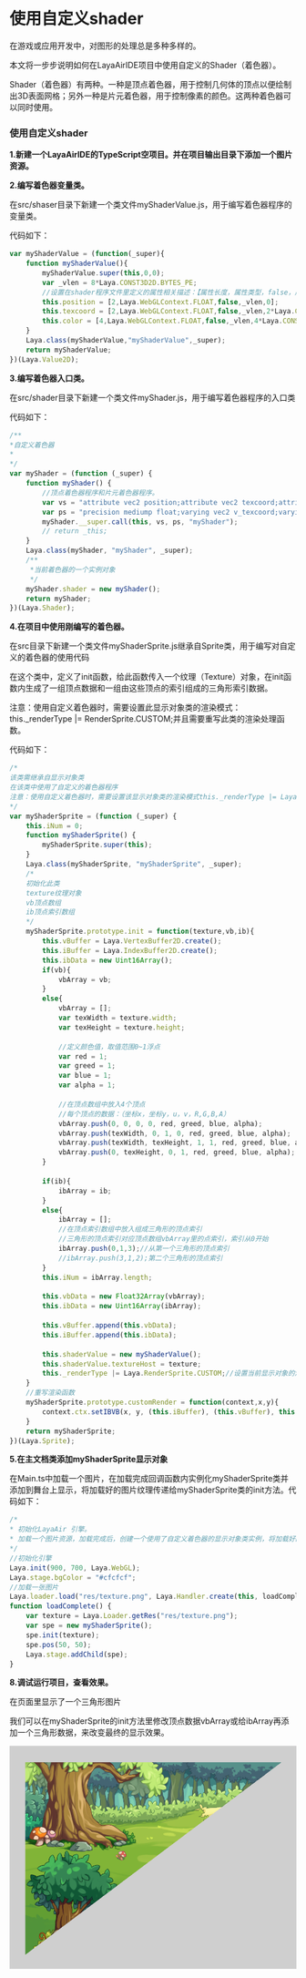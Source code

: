 # 使用自定义shader

在游戏或应用开发中，对图形的处理总是多种多样的。

本文将一步步说明如何在LayaAirIDE项目中使用自定义的Shader（着色器）。

Shader（着色器）有两种。一种是顶点着色器，用于控制几何体的顶点以便绘制出3D表面网格；另外一种是片元着色器，用于控制像素的颜色。这两种着色器可以同时使用。

### 使用自定义shader

**1.新建一个LayaAirIDE的TypeScript空项目。并在项目输出目录下添加一个图片资源。**

**2.编写着色器变量类。**

在src/shaser目录下新建一个类文件myShaderValue.js，用于编写着色器程序的变量类。

代码如下：

```typescript
var myShaderValue = (function(_super){
    function myShaderValue(){
        myShaderValue.super(this,0,0);
        var _vlen = 8*Laya.CONST3D2D.BYTES_PE;
        //设置在shader程序文件里定义的属性相关描述：【属性长度，属性类型，false，属性起始位置索引*CONST3D2D.BYTES_PE】
        this.position = [2,Laya.WebGLContext.FLOAT,false,_vlen,0];
        this.texcoord = [2,Laya.WebGLContext.FLOAT,false,_vlen,2*Laya.CONST3D2D.BYTES_PE];
        this.color = [4,Laya.WebGLContext.FLOAT,false,_vlen,4*Laya.CONST3D2D.BYTES_PE];
    }
    Laya.class(myShaderValue,"myShaderValue",_super);
    return myShaderValue;
})(Laya.Value2D);
```

**3.编写着色器入口类。**

在src/shader目录下新建一个类文件myShader.js，用于编写着色器程序的入口类

代码如下：

```typescript
/**
*自定义着色器
*
*/
var myShader = (function (_super) {
    function myShader() {
        //顶点着色器程序和片元着色器程序。
        var vs = "attribute vec2 position;attribute vec2 texcoord;attribute vec4 color;uniform vec2 size;uniform mat4 mmat;varying vec2 v_texcoord;varying vec4 v_color;void main(){vec4 pos =mmat*vec4(position.x,position.y,0,1);gl_Position = vec4((pos.x/size.x-0.5)*2.0, (0.5-pos.y/size.y)*2.0, pos.z, 1.0);v_color = color;v_texcoord = texcoord;}";
        var ps = "precision mediump float;varying vec2 v_texcoord;varying vec4 v_color;uniform sampler2D texture;void main(){vec4 t_color = texture2D(texture, v_texcoord);gl_FragColor = t_color.rgba * v_color.rgba;}";
        myShader.__super.call(this, vs, ps, "myShader");
        // return _this;
    }
    Laya.class(myShader, "myShader", _super);
    /**
     *当前着色器的一个实例对象
     */
    myShader.shader = new myShader();
    return myShader;
})(Laya.Shader);
```

**4.在项目中使用刚编写的着色器。**

在src目录下新建一个类文件myShaderSprite.js继承自Sprite类，用于编写对自定义的着色器的使用代码

在这个类中，定义了init函数，给此函数传入一个纹理（Texture）对象，在init函数内生成了一组顶点数据和一组由这些顶点的索引组成的三角形索引数据。

注意：使用自定义着色器时，需要设置此显示对象类的渲染模式： this._renderType |= RenderSprite.CUSTOM;并且需要重写此类的渲染处理函数。

代码如下：

```typescript
/*
该类需继承自显示对象类
在该类中使用了自定义的着色器程序
注意：使用自定义着色器时，需要设置该显示对象类的渲染模式this._renderType |= Laya.RenderSprite.CUSTOM;并且需要重写该类的渲染处理函数
*/
var myShaderSprite = (function (_super) {
    this.iNum = 0;
    function myShaderSprite() {
        myShaderSprite.super(this);
    }
    Laya.class(myShaderSprite, "myShaderSprite", _super);
    /*
    初始化此类
    texture纹理对象
    vb顶点数组
    ib顶点索引数组
    */
    myShaderSprite.prototype.init = function(texture,vb,ib){
        this.vBuffer = Laya.VertexBuffer2D.create();
        this.iBuffer = Laya.IndexBuffer2D.create();
        this.ibData = new Uint16Array();
        if(vb){
            vbArray = vb;
        }
        else{
            vbArray = [];
            var texWidth = texture.width;
            var texHeight = texture.height;

            //定义颜色值，取值范围0~1浮点
            var red = 1;
            var greed = 1;
            var blue = 1;
            var alpha = 1;

            //在顶点数组中放入4个顶点
            //每个顶点的数据：（坐标x，坐标y，u，v，R,G,B,A）
            vbArray.push(0, 0, 0, 0, red, greed, blue, alpha);
            vbArray.push(texWidth, 0, 1, 0, red, greed, blue, alpha);
            vbArray.push(texWidth, texHeight, 1, 1, red, greed, blue, alpha);
            vbArray.push(0, texHeight, 0, 1, red, greed, blue, alpha);
        }

        if(ib){
            ibArray = ib;
        }
        else{
            ibArray = [];
            //在顶点索引数组中放入组成三角形的顶点索引
            //三角形的顶点索引对应顶点数组vbArray里的点索引，索引从0开始
            ibArray.push(0,1,3);//从第一个三角形的顶点索引
            //ibArray.push(3,1,2);第二个三角形的顶点索引
        }
        this.iNum = ibArray.length;

        this.vbData = new Float32Array(vbArray);
        this.ibData = new Uint16Array(ibArray);

        this.vBuffer.append(this.vbData);
        this.iBuffer.append(this.ibData);

        this.shaderValue = new myShaderValue();
        this.shaderValue.textureHost = texture;
        this._renderType |= Laya.RenderSprite.CUSTOM;//设置当前显示对象的渲染模式为自定义渲染模式
    }
    //重写渲染函数
    myShaderSprite.prototype.customRender = function(context,x,y){
        context.ctx.setIBVB(x, y, (this.iBuffer), (this.vBuffer), this.iNum, null, myShader.shader, this.shaderValue, 0, 0);
    }
    return myShaderSprite;
})(Laya.Sprite);
```

**5.在主文档类添加myShaderSprite显示对象**

在Main.ts中加载一个图片，在加载完成回调函数内实例化myShaderSprite类并添加到舞台上显示，将加载好的图片纹理传递给myShaderSprite类的init方法。代码如下：

```typescript
/*
* 初始化LayaAir 引擎。
* 加载一个图片资源，加载完成后，创建一个使用了自定义着色器的显示对象类实例，将加载好的图片纹理对象传递给这个实例，然后将这个显示对象添加到舞台上进行显示。
*/
//初始化引擎
Laya.init(900, 700, Laya.WebGL);
Laya.stage.bgColor = "#cfcfcf";
//加载一张图片
Laya.loader.load("res/texture.png", Laya.Handler.create(this, loadComplete));
function loadComplete() {
    var texture = Laya.Loader.getRes("res/texture.png");
    var spe = new myShaderSprite();
    spe.init(texture);
    spe.pos(50, 50);
    Laya.stage.addChild(spe);
}
```

**8.调试运行项目，查看效果。**

在页面里显示了一个三角形图片

我们可以在myShaderSprite的init方法里修改顶点数据vbArray或给ibArray再添加一个三角形数据，来改变最终的显示效果。

![1](img\1.png)</br>
